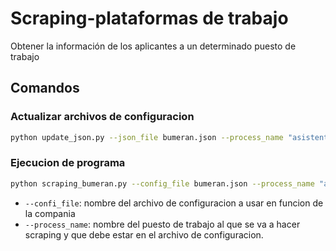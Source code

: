 # Scraping-plataformas de trabajo
Obtener la información de los aplicantes a un determinado puesto de trabajo

## Comandos

### Actualizar archivos de configuracion
```bash
python update_json.py --json_file bumeran.json --process_name "asistente de marketing" --job_page "url de prueba2"

```

### Ejecucion de programa
```bash
python scraping_bumeran.py --config_file bumeran.json --process_name "asistente de marketing"
```
- `--confi_file`: nombre del archivo de configuracion a usar en funcion de la compania
- `--process_name`: nombre del puesto de trabajo al que se va a hacer scraping y que debe estar en el archivo de configuracion.
